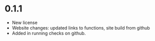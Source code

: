 # 0.1.1
* New license
* Website changes: updated links to functions, site build from github
* Added in running checks on github.
